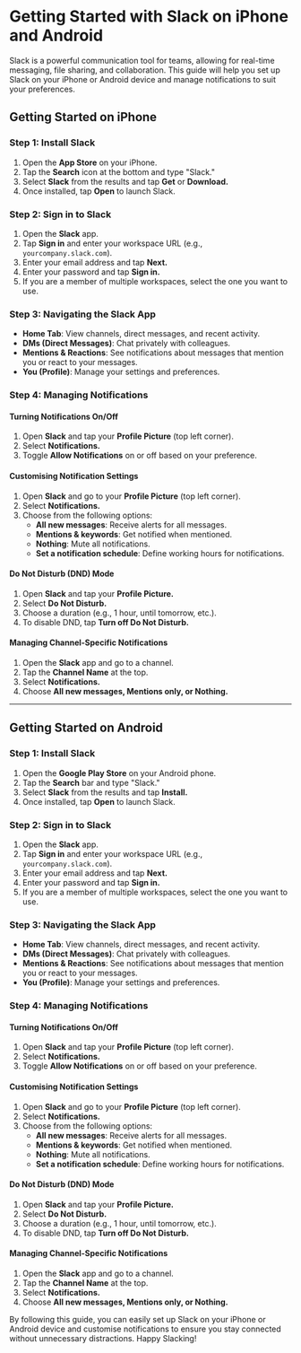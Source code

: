 # Getting Started with Slack on iPhone and Android

Slack is a powerful communication tool for teams, allowing for real-time messaging, file sharing, and collaboration. This guide will help you set up Slack on your iPhone or Android device and manage notifications to suit your preferences.

## Getting Started on iPhone

### Step 1: Install Slack
1. Open the **App Store** on your iPhone.
2. Tap the **Search** icon at the bottom and type "Slack."
3. Select **Slack** from the results and tap **Get** or **Download.**
4. Once installed, tap **Open** to launch Slack.

### Step 2: Sign in to Slack
1. Open the **Slack** app.
2. Tap **Sign in** and enter your workspace URL (e.g., `yourcompany.slack.com`).
3. Enter your email address and tap **Next.**
4. Enter your password and tap **Sign in.**
5. If you are a member of multiple workspaces, select the one you want to use.

### Step 3: Navigating the Slack App
- **Home Tab**: View channels, direct messages, and recent activity.
- **DMs (Direct Messages)**: Chat privately with colleagues.
- **Mentions & Reactions**: See notifications about messages that mention you or react to your messages.
- **You (Profile)**: Manage your settings and preferences.

### Step 4: Managing Notifications
#### Turning Notifications On/Off
1. Open **Slack** and tap your **Profile Picture** (top left corner).
2. Select **Notifications.**
3. Toggle **Allow Notifications** on or off based on your preference.

#### Customising Notification Settings
1. Open **Slack** and go to your **Profile Picture** (top left corner).
2. Select **Notifications.**
3. Choose from the following options:
   - **All new messages**: Receive alerts for all messages.
   - **Mentions & keywords**: Get notified when mentioned.
   - **Nothing**: Mute all notifications.
   - **Set a notification schedule**: Define working hours for notifications.

#### Do Not Disturb (DND) Mode
1. Open **Slack** and tap your **Profile Picture.**
2. Select **Do Not Disturb.**
3. Choose a duration (e.g., 1 hour, until tomorrow, etc.).
4. To disable DND, tap **Turn off Do Not Disturb.**

#### Managing Channel-Specific Notifications
1. Open the **Slack** app and go to a channel.
2. Tap the **Channel Name** at the top.
3. Select **Notifications.**
4. Choose **All new messages, Mentions only, or Nothing.**

---

## Getting Started on Android

### Step 1: Install Slack
1. Open the **Google Play Store** on your Android phone.
2. Tap the **Search** bar and type "Slack."
3. Select **Slack** from the results and tap **Install.**
4. Once installed, tap **Open** to launch Slack.

### Step 2: Sign in to Slack
1. Open the **Slack** app.
2. Tap **Sign in** and enter your workspace URL (e.g., `yourcompany.slack.com`).
3. Enter your email address and tap **Next.**
4. Enter your password and tap **Sign in.**
5. If you are a member of multiple workspaces, select the one you want to use.

### Step 3: Navigating the Slack App
- **Home Tab**: View channels, direct messages, and recent activity.
- **DMs (Direct Messages)**: Chat privately with colleagues.
- **Mentions & Reactions**: See notifications about messages that mention you or react to your messages.
- **You (Profile)**: Manage your settings and preferences.

### Step 4: Managing Notifications
#### Turning Notifications On/Off
1. Open **Slack** and tap your **Profile Picture** (top left corner).
2. Select **Notifications.**
3. Toggle **Allow Notifications** on or off based on your preference.

#### Customising Notification Settings
1. Open **Slack** and go to your **Profile Picture** (top left corner).
2. Select **Notifications.**
3. Choose from the following options:
   - **All new messages**: Receive alerts for all messages.
   - **Mentions & keywords**: Get notified when mentioned.
   - **Nothing**: Mute all notifications.
   - **Set a notification schedule**: Define working hours for notifications.

#### Do Not Disturb (DND) Mode
1. Open **Slack** and tap your **Profile Picture.**
2. Select **Do Not Disturb.**
3. Choose a duration (e.g., 1 hour, until tomorrow, etc.).
4. To disable DND, tap **Turn off Do Not Disturb.**

#### Managing Channel-Specific Notifications
1. Open the **Slack** app and go to a channel.
2. Tap the **Channel Name** at the top.
3. Select **Notifications.**
4. Choose **All new messages, Mentions only, or Nothing.**

By following this guide, you can easily set up Slack on your iPhone or Android device and customise notifications to ensure you stay connected without unnecessary distractions. Happy Slacking!

